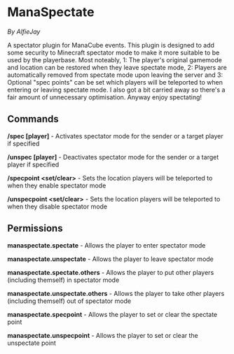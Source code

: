 # ManaSpectate
_By AlfieJay_

A spectator plugin for ManaCube events. This plugin is designed to add some security to Minecraft spectator mode to make it more suitable to be used by the playerbase. Most noteably, 1: The player's original gamemode and location can be restored when they leave spectate mode, 2: Players are automatically removed from spectate mode upon leaving the server and 3: Optional "spec points" can be set which players will be teleported to when entering or leaving spectate mode. I also got a bit carried away so there's a fair amount of unnecessary optimisation. Anyway enjoy spectating!

## Commands
**/spec [player]** - Activates spectator mode for the sender or a target player if specified

**/unspec [player]** - Deactivates spectator mode for the sender or a target player if specified

**/specpoint <set/clear>** - Sets the location players will be teleported to when they enable spectator mode

**/unspecpoint <set/clear>** - Sets the location players will be teleported to when they disable spectator mode


## Permissions
**manaspectate.spectate** - Allows the player to enter spectator mode

**manaspectate.unspectate** - Allows the player to leave spectator mode

**manaspectate.spectate.others** - Allows the player to put other players (including themself) in spectator mode

**manaspectate.unspectate.others** - Allows the player to take other players (including themself) out of spectator mode

**manaspectate.specpoint** - Allows the player to set or clear the spectate point

**manaspectate.unspecpoint** - Allows the player to set or clear the unspectate point
